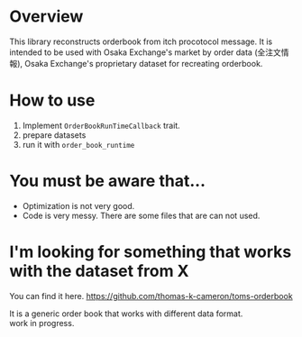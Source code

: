# Overview
This library reconstructs orderbook from itch procotocol message.
It is intended to be used with Osaka Exchange's market by order data (全注文情報), Osaka Exchange's proprietary dataset for recreating orderbook.

# How to use
1. Implement `OrderBookRunTimeCallback` trait.
2. prepare datasets
3. run it with `order_book_runtime`

# You must be aware that...
- Optimization is not very good.
- Code is very messy. There are some files that are can not used.

# I'm looking for something that works with the dataset from X
You can find it here.
https://github.com/thomas-k-cameron/toms-orderbook

It is a generic order book that works with different data format.  
work in progress.
